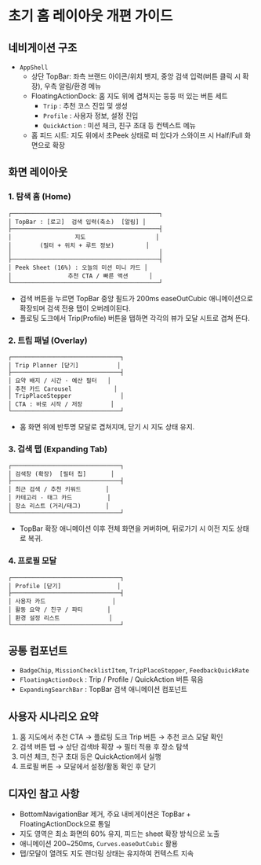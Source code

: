 ﻿# 초기 홈 레이아웃 개편 가이드

## 네비게이션 구조
- `AppShell`
  - 상단 TopBar: 좌측 브랜드 아이콘/위치 뱃지, 중앙 검색 입력(버튼 클릭 시 확장), 우측 알림/환경 메뉴
  - FloatingActionDock: 홈 지도 위에 겹쳐지는 둥둥 떠 있는 버튼 세트
    - `Trip` : 추천 코스 진입 및 생성
    - `Profile` : 사용자 정보, 설정 진입
    - `QuickAction` : 미션 체크, 친구 초대 등 컨텍스트 메뉴
  - 홈 피드 시트: 지도 위에서 초Peek 상태로 떠 있다가 스와이프 시 Half/Full 화면으로 확장

## 화면 레이아웃

### 1. 탐색 홈 (Home)
```
┌──────────────────────────────────────────┐
│ TopBar : [로고]  검색 입력(축소)  [알림] │
├──────────────────────────────────────────┤
│                  지도                    │
│        (필터 + 위치 + 루트 정보)         │
│                                          │
├──────────────────────────────────────────┤
│ Peek Sheet (16%) : 오늘의 미션 미니 카드 │
│                추천 CTA / 빠른 액션      │
└──────────────────────────────────────────┘
```
- 검색 버튼을 누르면 TopBar 중앙 필드가 200ms easeOutCubic 애니메이션으로 확장되며 검색 전용 탭이 오버레이된다.
- 플로팅 도크에서 Trip(Profile) 버튼을 탭하면 각각의 뷰가 모달 시트로 겹쳐 뜬다.

### 2. 트립 패널 (Overlay)
```
┌───────────────────────────────┐
│ Trip Planner [닫기]           │
├───────────────────────────────┤
│ 요약 배지 / 시간 · 예산 필터   │
│ 추천 카드 Carousel            │
│ TripPlaceStepper              │
│ CTA : 바로 시작 / 저장        │
└───────────────────────────────┘
```
- 홈 화면 위에 반투명 모달로 겹쳐지며, 닫기 시 지도 상태 유지.

### 3. 검색 탭 (Expanding Tab)
```
┌───────────────────────────────┐
│ 검색창 (확장)  [필터 칩]       │
├───────────────────────────────┤
│ 최근 검색 / 추천 키워드       │
│ 카테고리 · 태그 카드          │
│ 장소 리스트 (거리/태그)       │
└───────────────────────────────┘
```
- TopBar 확장 애니메이션 이후 전체 화면을 커버하며, 뒤로가기 시 이전 지도 상태로 복귀.

### 4. 프로필 모달
```
┌───────────────────────────────┐
│ Profile [닫기]                │
├───────────────────────────────┤
│ 사용자 카드                   │
│ 활동 요약 / 친구 / 파티       │
│ 환경 설정 리스트              │
└───────────────────────────────┘
```

## 공통 컴포넌트
- `BadgeChip`, `MissionChecklistItem`, `TripPlaceStepper`, `FeedbackQuickRate`
- `FloatingActionDock` : Trip / Profile / QuickAction 버튼 묶음
- `ExpandingSearchBar` : TopBar 검색 애니메이션 컴포넌트

## 사용자 시나리오 요약
1. 홈 지도에서 추천 CTA → 플로팅 도크 Trip 버튼 → 추천 코스 모달 확인
2. 검색 버튼 탭 → 상단 검색바 확장 → 필터 적용 후 장소 탐색
3. 미션 체크, 친구 초대 등은 QuickAction에서 실행
4. 프로필 버튼 → 모달에서 설정/활동 확인 후 닫기

## 디자인 참고 사항
- BottomNavigationBar 제거, 주요 내비게이션은 TopBar + FloatingActionDock으로 통일
- 지도 영역은 최소 화면의 60% 유지, 피드는 sheet 확장 방식으로 노출
- 애니메이션 200~250ms, `Curves.easeOutCubic` 활용
- 탭/모달이 열려도 지도 렌더링 상태는 유지하여 컨텍스트 지속
